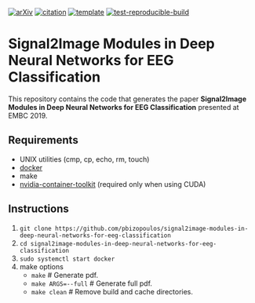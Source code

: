 [![arXiv](http://img.shields.io/badge/eess.SP-arXiv%3A1904.13216-B31B1B.svg)](https://arxiv.org/abs/1904.13216)
[![citation](http://img.shields.io/badge/citation-0091FF.svg)](https://scholar.google.com/scholar?q=Signal2Image%20Modules%20in%20Deep%20Neural%20Networks%20for%20EEG%20Classification.%20arXiv%202019)
[![template](http://img.shields.io/badge/template-EEE0B1.svg)](https://github.com/pbizopoulos/reproducible-builds-for-computational-research-papers-template)
[![test-reproducible-build](https://github.com/pbizopoulos/signal2image-modules-in-deep-neural-networks-for-eeg-classification/workflows/test-reproducible-build/badge.svg)](https://github.com/pbizopoulos/signal2image-modules-in-deep-neural-networks-for-eeg-classification/actions?query=workflow%3Atest-reproducible-build)

# Signal2Image Modules in Deep Neural Networks for EEG Classification
This repository contains the code that generates the paper **Signal2Image Modules in Deep Neural Networks for EEG Classification** presented at EMBC 2019.

## Requirements
- UNIX utilities (cmp, cp, echo, rm, touch)
- [docker](https://docs.docker.com/get-docker/)
- make
- [nvidia-container-toolkit](https://docs.nvidia.com/datacenter/cloud-native/container-toolkit/install-guide.html#setting-up-nvidia-container-toolkit) (required only when using CUDA)

## Instructions
1. `git clone https://github.com/pbizopoulos/signal2image-modules-in-deep-neural-networks-for-eeg-classification`
2. `cd signal2image-modules-in-deep-neural-networks-for-eeg-classification`
3. `sudo systemctl start docker`
4. make options
    * `make`             # Generate pdf.
    * `make ARGS=--full` # Generate full pdf.
    * `make clean`       # Remove build and cache directories.

